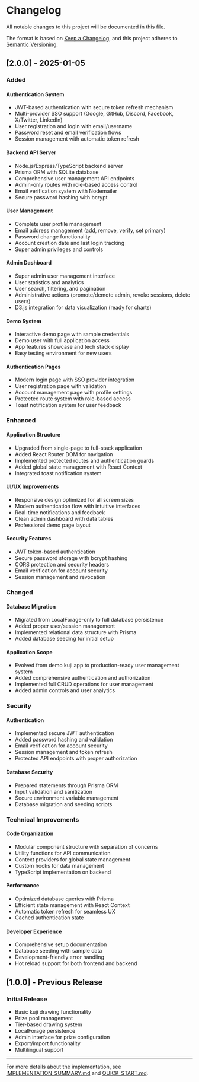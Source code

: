 # Changelog

All notable changes to this project will be documented in this file.

The format is based on [Keep a Changelog](https://keepachangelog.com/en/1.0.0/),
and this project adheres to [Semantic Versioning](https://semver.org/spec/v2.0.0.html).

## [2.0.0] - 2025-01-05

### Added

#### Authentication System
- JWT-based authentication with secure token refresh mechanism
- Multi-provider SSO support (Google, GitHub, Discord, Facebook, X/Twitter, LinkedIn)
- User registration and login with email/username
- Password reset and email verification flows
- Session management with automatic token refresh

#### Backend API Server
- Node.js/Express/TypeScript backend server
- Prisma ORM with SQLite database
- Comprehensive user management API endpoints
- Admin-only routes with role-based access control
- Email verification system with Nodemailer
- Secure password hashing with bcrypt

#### User Management
- Complete user profile management
- Email address management (add, remove, verify, set primary)
- Password change functionality
- Account creation date and last login tracking
- Super admin privileges and controls

#### Admin Dashboard
- Super admin user management interface
- User statistics and analytics
- User search, filtering, and pagination
- Administrative actions (promote/demote admin, revoke sessions, delete users)
- D3.js integration for data visualization (ready for charts)

#### Demo System
- Interactive demo page with sample credentials
- Demo user with full application access
- App features showcase and tech stack display
- Easy testing environment for new users

#### Authentication Pages
- Modern login page with SSO provider integration
- User registration page with validation
- Account management page with profile settings
- Protected route system with role-based access
- Toast notification system for user feedback

### Enhanced

#### Application Structure
- Upgraded from single-page to full-stack application
- Added React Router DOM for navigation
- Implemented protected routes and authentication guards
- Added global state management with React Context
- Integrated toast notification system

#### UI/UX Improvements
- Responsive design optimized for all screen sizes
- Modern authentication flow with intuitive interfaces
- Real-time notifications and feedback
- Clean admin dashboard with data tables
- Professional demo page layout

#### Security Features
- JWT token-based authentication
- Secure password storage with bcrypt hashing
- CORS protection and security headers
- Email verification for account security
- Session management and revocation

### Changed

#### Database Migration
- Migrated from LocalForage-only to full database persistence
- Added proper user/session management
- Implemented relational data structure with Prisma
- Added database seeding for initial setup

#### Application Scope
- Evolved from demo kuji app to production-ready user management system
- Added comprehensive authentication and authorization
- Implemented full CRUD operations for user management
- Added admin controls and user analytics

### Security

#### Authentication
- Implemented secure JWT authentication
- Added password hashing and validation
- Email verification for account security
- Session management and token refresh
- Protected API endpoints with proper authorization

#### Database Security
- Prepared statements through Prisma ORM
- Input validation and sanitization
- Secure environment variable management
- Database migration and seeding scripts

### Technical Improvements

#### Code Organization
- Modular component structure with separation of concerns
- Utility functions for API communication
- Context providers for global state management
- Custom hooks for data management
- TypeScript implementation on backend

#### Performance
- Optimized database queries with Prisma
- Efficient state management with React Context
- Automatic token refresh for seamless UX
- Cached authentication state

#### Developer Experience
- Comprehensive setup documentation
- Database seeding with sample data
- Development-friendly error handling
- Hot reload support for both frontend and backend

## [1.0.0] - Previous Release

### Initial Release
- Basic kuji drawing functionality
- Prize pool management
- Tier-based drawing system
- LocalForage persistence
- Admin interface for prize configuration
- Export/import functionality
- Multilingual support

---

For more details about the implementation, see [IMPLEMENTATION_SUMMARY.md](./IMPLEMENTATION_SUMMARY.md) and [QUICK_START.md](./QUICK_START.md).